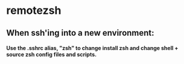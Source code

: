 # remotezsh

## When ssh'ing into a new environment:
#### Use the .sshrc alias, "zsh" to change install zsh and change shell + source zsh config files and scripts.
